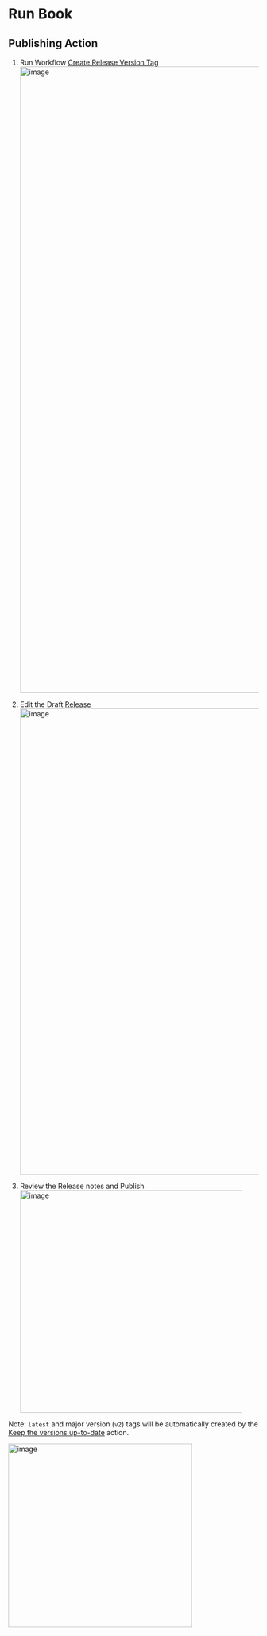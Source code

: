 # Run Book

## Publishing Action

1. Run Workflow [Create Release Version Tag](https://github.com/streetsidesoftware/cspell-action/actions/workflows/release.yml)
   <img width="1258" alt="image" src="https://user-images.githubusercontent.com/3740137/170319864-99c557be-4de0-47c2-821e-5e5446313855.png">

1. Edit the Draft [Release](https://github.com/streetsidesoftware/cspell-action/releases)
   <img width="936" alt="image" src="https://user-images.githubusercontent.com/3740137/170321272-2a7560a8-ed96-42f9-9107-ae10365e8fb9.png">

1. Review the Release notes and Publish
   <img width="447" alt="image" src="https://user-images.githubusercontent.com/3740137/170321640-a06e4b0b-118b-4efb-8ff6-d85ac42f7bac.png">

Note: `latest` and major version (`v2`) tags will be automatically created by the [Keep the versions up-to-date](https://github.com/streetsidesoftware/cspell-action/actions/workflows/latest.yml) action.

<img width="369" alt="image" src="https://user-images.githubusercontent.com/3740137/170323441-e9847bdb-16c4-4596-b97a-3f9518869f37.png">
